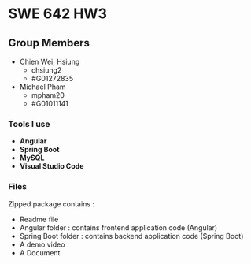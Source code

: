 # SWE 642 HW3
## Group Members
* Chien Wei, Hsiung 
    * chsiung2
    * #G01272835
* Michael Pham
    * mpham20
    * #G01011141

### Tools I use

* **Angular**
* **Spring Boot**  
* **MySQL**
* **Visual Studio Code**  

### Files
Zipped package contains :

*  Readme file
*  Angular folder : contains frontend application code (Angular)
*  Spring Boot folder : contains backend application code (Spring Boot)
*  A demo video
*  A Document

